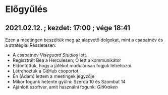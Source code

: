 # Előgyűlés

## 2021.02.12. ; kezdet: 17:00 ; vége 18:41

Ezen a meetingen beszéltük meg az alapvető dolgokat, mint a csapatnév és a stratégia.
Részletesen:

* A csapatnév *Viseguard Studios* lett.
* Regisztrált Bea a Herculesen; Ő lett a kommunikátor
* Eldöntöttük, hogy a játékot modulárisan fogjuk létrehozni.
* Létrehoztuk a GitHub csoportot
* Én (Ádám) lettem a meetingek jegyzője
* Mikor fogunk hetente gyűlni: Szerda 10 és Szombat 14
* Ajánlott szoftver, amit használni fogunk: *GitKraken*
